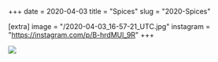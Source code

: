 +++
date = 2020-04-03
title = "Spices"
slug = "2020-Spices"

[extra]
image = "/2020-04-03_16-57-21_UTC.jpg"
instagram = "https://instagram.com/p/B-hrdMUl_9R"
+++

<img src="/2020-04-03_16-57-21_UTC.jpg" />
